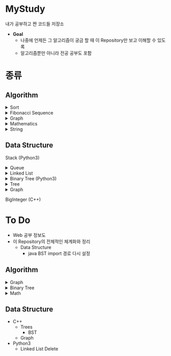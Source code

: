 # MyStudy
내가 공부하고 짠 코드들 저장소
  
* **Goal**
  * 나중에 언제든 그 알고리즘이 궁금 할 때 이 Repository만 보고 이해할 수 있도록
  * 알고리즘뿐만 아니라 전공 공부도 포함

# 종류
## Algorithm
<details>
<summary> Sort </summary>

* Bubble Sort (C, C++)
* Selection Sort (C, C++)
* Insertion Sort (C, C++)
* Merge Sort (C, C++, Java, Python3)
* Quick Sort (C, C++)
* Heap Sort (C)
* Counting Sort (C)
* Radix Sort (C)
</details>

<details>
<summary> Fibonacci Sequence </summary>

* Recursion (C++)
* Memoization (C++)
* Dynamic Programming (C++)
* Sliding Window (C++)
* Matrix Exponential (C++)
</details>

<details>
<summary> Graph </summary>

* DFS (C, C++)
* BFS (C, C++)
* Shortest Path
  * Dijkstra Algorithm (C++)
  * Bellman-Ford Algorithm (C++)
  * Floyed-Warshall Algorithm (C++)
* MST
  * Prim Algorithm (C++)
</details>

<details>
<summary> Mathematics </summary>

* GCD (C++)
* LCM (C++)
</details>

<details>
<summary> String </summary>

* Knuth-Morris-Pratt Algorithm (C++)
</details>

## Data Structure
Stack (Python3)

<details>
<summary> Queue </summary>

* Linear Queue (Java, Python3)
* Priority Queue (C, Python3)
</details>

<details>
  <summary> Linked List </summary>

  * Singly Linked List (C, Python3)
  * Circular Linked List (C)
  * Doubly Linked List (C)
</details>

<details>
  <summary> Binary Tree (Python3) </summary>

  * Binary Search Tree (Java, Python3)
  * Heap (C)
</details>

<details>
  <summary> Tree </summary>

  * Union Find Tree (C++)
  * Segment Tree (C++)
</details>

<details>
  <summary> Graph </summary>

  * AdjList (C, Python3)
  * DFS (C, Python3)
  * BFS (C, Python3)
</details>

BigInteger (C++)
    
# To Do
* Web 공부 정보도 
* 이 Repository의 전체적인 체계화와 정리
  * Data Structure
    * java BST import 경로 다시 설정

## Algorithm
<details>
  <summary> Graph </summary>
 
  * Topological Sort
  * Network Flow
  * Bipartite Matching
  * MST
    * Kruskal Algorithm
</details>

<details>
  <summary> Binary Tree </summary>

  * Preorder, Inorder, Postorder, Levelorder Traversals
</details>

<details>
  <summary> Math </summary>

  * 페르마의 소정리
  * 행렬 곱셈, 제곱
  * CCW
</details>

## Data Structure
* C++
  * Trees
    * BST
  * Graph
* Python3
  * Linked List Delete
